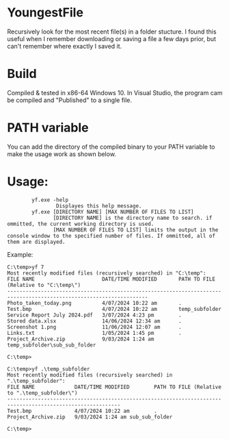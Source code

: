 # YoungestFile
Recursively look for the most recent file(s) in a folder stucture. I found this useful when I remember downloading or saving a file a few days prior, but can't remember where exactly I saved it.

# Build
Compiled & tested in x86-64 Windows 10. In Visual Studio, the program cam be compiled and "Published" to a single file.

# PATH variable
You can add the directory of the compiled binary to your PATH variable to make the usage work as shown below.

# Usage:
```batch
        yf.exe -help
                Displayes this help message.
        yf.exe [DIRECTORY NAME] [MAX NUMBER OF FILES TO LIST]
               [DIRECTORY NAME] is the directory name to search. if ommitted, the current working directory is used.
               [MAX NUMBER OF FILES TO LIST] limits the output in the console window to the specified number of files. If ommitted, all of them are displayed.
```

Example:
```batch
C:\temp>yf 7
Most recently modified files (recursively searched) in "C:\temp":
FILE NAME                      DATE/TIME MODIFIED       PATH TO FILE (Relative to "C:\temp\")
--------------------------------------------------------------------------------------------------------------------
Photo_taken_today.png          4/07/2024 10:22 am       .
Test.bmp                       4/07/2024 10:22 am       temp_subfolder
Service Report July 2024.pdf   3/07/2024 4:23 pm        .
Stored data.xlsx               14/06/2024 12:34 am      .
Screenshot 1.png               11/06/2024 12:07 am      .
Links.txt                      1/05/2024 1:45 pm        .
Project_Archive.zip            9/03/2024 1:24 am        temp_subfolder\sub_sub_folder

C:\temp>
```

```batch
C:\temp>yf .\temp_subfolder
Most recently modified files (recursively searched) in ".\temp_subfolder":
FILE NAME             DATE/TIME MODIFIED        PATH TO FILE (Relative to ".\temp_subfolder\")
-----------------------------------------------------------------------------------------------------------
Test.bmp              4/07/2024 10:22 am        .
Project_Archive.zip   9/03/2024 1:24 am sub_sub_folder

C:\temp>
```